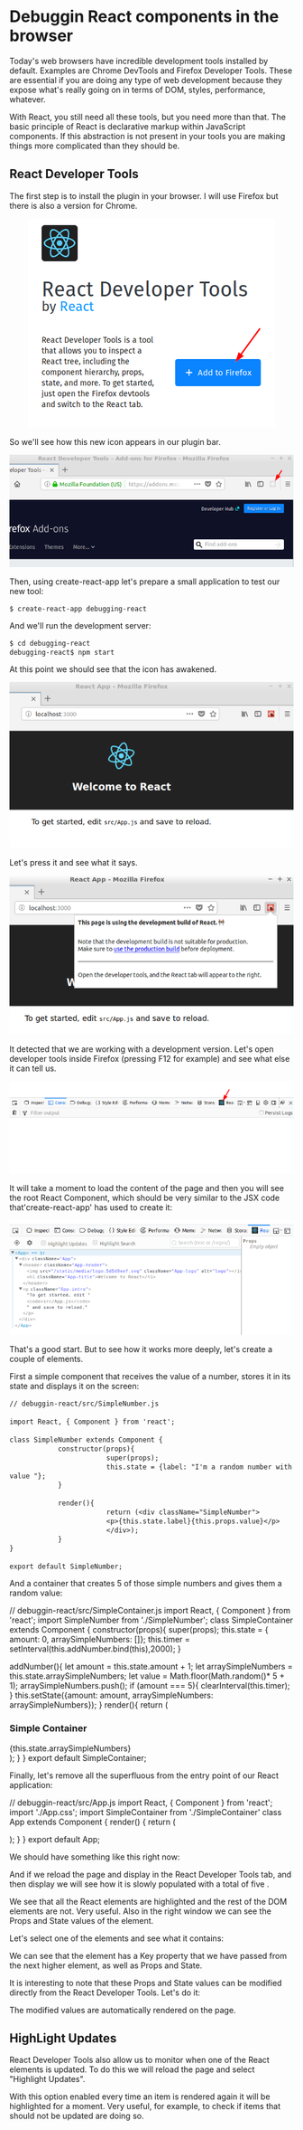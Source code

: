 
Debuggin React components in the browser
========================================


Today's web browsers have incredible development tools installed by default. Examples are Chrome DevTools and Firefox Developer Tools. These are essential if you are doing any type of web development because they expose what's really going on in terms of DOM, styles, performance, whatever. 

With React, you still need all these tools, but you need more than that. The basic principle of React is declarative markup within JavaScript components. If this abstraction is not present in your tools you are making things more complicated than they should be.


React Developer Tools
---------------------

The first step is to install the plugin in your browser. I will use Firefox but there is also a version for Chrome. 

<p align="center">
            <img src="img/react-developer-tools-01.png">
</p>

So we'll see how this new icon appears in our plugin bar.

<p align="center">
            <img src="img/react-developer-tools-02.png">
</p>

Then, using create-react-app let's prepare a small application to test our new tool:
```
$ create-react-app debugging-react
```
And we'll run the development server:
```
$ cd debugging-react
debugging-react$ npm start
```

At this point we should see that the icon has awakened.

<p align="center">
            <img src="img/react-developer-tools-03.png">
</p>


Let's press it and see what it says.

<p align="center">
            <img src="img/react-developer-tools-04.png">
</p>



It detected that we are working with a development version. Let's open developer tools inside Firefox (pressing F12 for example) and see what else it can tell us.

<p align="center">
            <img src="img/react-developer-tools-05.png">
</p>

It will take a moment to load the content of the page and then you will see the root React Component, which should be very similar to the JSX code that'create-react-app' has used to create it:

<p align="center">
            <img src="img/react-developer-tools-06.png">
</p>


That's a good start. But to see how it works more deeply, let's create a couple of elements.

First a simple component that receives the value of a number, stores it in its state and displays it on the screen:

```
// debuggin-react/src/SimpleNumber.js

import React, { Component } from 'react';

class SimpleNumber extends Component {
            constructor(props){
                        super(props);
                        this.state = {label: "I'm a random number with value "};
            }

            render(){
                        return (<div className="SimpleNumber">
                        <p>{this.state.label}{this.props.value}</p>
                        </div>);
            }
}

export default SimpleNumber;
```


And a container that creates 5 of those simple numbers and gives them a random value:



// debuggin-react/src/SimpleContainer.js
import React, { Component } from 'react';
import SimpleNumber from './SimpleNumber';
class SimpleContainer extends Component {
constructor(props){
super(props);
this.state = { amount: 0, arraySimpleNumbers: []};
this.timer = setInterval(this.addNumber.bind(this),2000);
}

addNumber(){
let amount = this.state.amount + 1; 
let arraySimpleNumbers = this.state.arraySimpleNumbers;
let value = Math.floor(Math.random()* 5 + 1);
arraySimpleNumbers.push(<SimpleNumber key={this.state.amount} value={value}/>);
if (amount === 5){
clearInterval(this.timer);
}
this.setState({amount: amount, arraySimpleNumbers: arraySimpleNumbers});
}
render(){
return (<div className="SimpleContainer">
<h3>Simple Container</h3>
<div>
{this.state.arraySimpleNumbers}
</div>
</div>);
}
}
export default SimpleContainer;







Finally, let's remove all the superfluous from the entry point of our React application:

// debuggin-react/src/App.js
import React, { Component } from 'react';
import './App.css';
import SimpleContainer from './SimpleContainer'
class App extends Component {
render() {
return (
<div className="App">
<SimpleContainer>
</SimpleContainer>
</div>
);
}
}
export default App;





We should have something like this right now:











And if we reload the page and display <App> in the React Developer Tools tab, and then display <SimpleContainer> we will see how it is slowly populated with a total of five <SimpleNumber>.





We see that all the React elements are highlighted and the rest of the DOM elements are not. Very useful. Also in the right window we can see the Props and State values of the element.


Let's select one of the elements <SimpleNumber> and see what it contains:











We can see that the <SimpleNumber> element has a Key property that we have passed from the next higher element, as well as Props and State. 

It is interesting to note that these Props and State values can be modified directly from the React Developer Tools. Let's do it:





The modified values are automatically rendered on the page.


HighLight Updates
-----------------

React Developer Tools also allow us to monitor when one of the React elements is updated. To do this we will reload the page and select "Highlight Updates". 




With this option enabled every time an item is rendered again it will be highlighted for a moment. Very useful, for example, to check if items that should not be updated are doing so.

